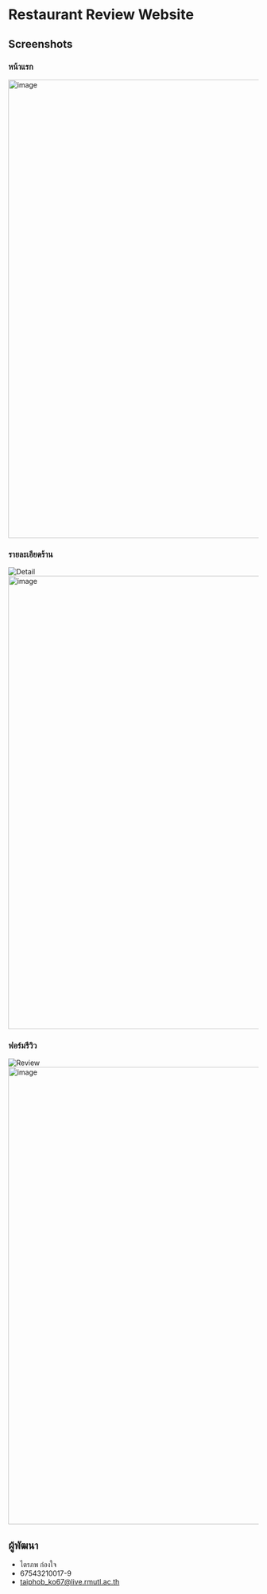# Restaurant Review Website

## Screenshots

### หน้าแรก
<img width="1918" height="922" alt="image" src="https://github.com/user-attachments/assets/91a6d856-d1ce-4473-ae74-a92cd993cdb2" />



### รายละเอียดร้าน
![Detail](screenshots/detail.png)
<img width="1919" height="912" alt="image" src="https://github.com/user-attachments/assets/4aae90b2-4e53-4044-b002-7eca3b15d3b3" />



### ฟอร์มรีวิว
![Review](screenshots/review-form.png)
<img width="1918" height="920" alt="image" src="https://github.com/user-attachments/assets/c06027e1-82fb-4745-9161-0910d6f5b1d9" />


## ผู้พัฒนา
- ไตรภพ ก๋องใจ
- 67543210017-9
- taiphob_ko67@live.rmutl.ac.th
